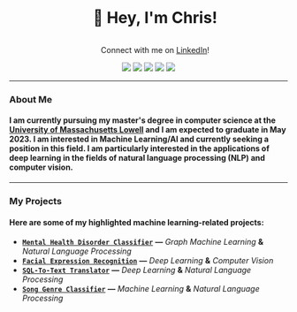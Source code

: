 <div id="user-content-toc">
  <ul>
    <summary align="center">
      <h1 style="display: inline-block;">
        👋 Hey, I'm Chris!
      </h1>
    </summary>
  <p align="center">
    Connect with me on <a href="https://www.linkedin.com/in/christopherlewis10/">LinkedIn</a>!
  </p>
  </ul>
</div>

<p float="left" align="middle">
  <img src="https://img.shields.io/badge/Python-FFD43B?style=for-the-badge&logo=python&logoColor=blue"/>
  <img src="https://img.shields.io/badge/PyTorch-EE4C2C?style=for-the-badge&logo=pytorch&logoColor=white"/>
  <img src="https://img.shields.io/badge/Numpy-777BB4?style=for-the-badge&logo=numpy&logoColor=white"/>
  <img src="https://img.shields.io/badge/Pandas-2C2D72?style=for-the-badge&logo=pandas&logoColor=white"/>
  <img src="https://img.shields.io/badge/Weights_&_Biases-FFBE00?style=for-the-badge&logo=WeightsAndBiases&logoColor=white"/>
</p>

---

### About Me

#### I am currently pursuing my master's degree in computer science at the [University of Massachusetts Lowell](https://www.uml.edu/) and I am expected to graduate in May 2023. I am interested in Machine Learning/AI and currently seeking a position in this field. I am particularly interested in the applications of deep learning in the fields of natural language processing (NLP) and computer vision.

---

### My Projects

#### Here are some of my highlighted machine learning-related projects:

  - [**`Mental Health Disorder Classifier`**](https://github.com/lewisc4/Mental-Health-Disorder-Classifier) **—** *Graph Machine Learning* **&** *Natural Language Processing*  
  - [**`Facial Expression Recognition`**](https://github.com/lewisc4/Emotion-Detection) **—** *Deep Learning* **&** *Computer Vision*
  - [**`SQL-To-Text Translator`**](https://github.com/lewisc4/SQL-To-Text) **—** *Deep Learning* **&** *Natural Language Processing*
  - [**`Song Genre Classifier`**](https://github.com/lewisc4/Song-Genre-Predictor) **—** *Machine Learning* **&** *Natural Language Processing*

<!--
---
### My Coursework
 
#### Here are the graduate-level machine learning-related courses I've taken:

  - [**`Machine Learning`**](https://www.uml.edu/catalog/courses/comp/5450)
  - [**`Deep Learning`**](https://www.uml.edu/catalog/courses/COMP/5530.aspx)
  - [**`Natural Language Processing`**](https://www.uml.edu/catalog/courses/COMP/5420.aspx)
  - [**`Graph Machine Learning`**](https://www.uml.edu/catalog/courses/COMP/5455.aspx)
  - [**`Reinforcement Learning`**](https://www.uml.edu/catalog/courses/COMP/5435.aspx)
  - [**`Computing for Health and Medicine`**](https://www.uml.edu/catalog/courses/COMP/5300.aspx)
  - [**`Social Computing`**](https://www.uml.edu/catalog/courses/COMP/5415.aspx)
-->
